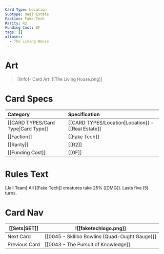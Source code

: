 ```yaml
---
Card Type: Location
Subtype: Real Estate
Faction: Fake Tech
Rarity: R2
Funding Cost: 0F
tags: []
aliases:
  - The Living House
---
```

# Art

> [!info]- Card Art
> ![[The Living House.png]]

# Card Specs

| Category | Specification| 
| :--- | :--- |
| [[CARD TYPES/Card Type\|Card Type]] | [[CARD TYPES/Location\|Location]] - [[Real Estate]] |  
| [[Faction]] | [[Fake Tech]] |  
| [[Rarity]] | [[R2]]  | 
| [[Funding Cost]] | [[0F]] |  

# Rules Text  

[Jail Team] All [[Fake Tech]] creatures take 25% [[DMG]]. Lasts five (5) turns.  

# Card Nav

| [[Sets\|SET]]           | ![[faketechlogo.png]]          |
| ------------- | ------------------------------ |
| Next Card     | [[0045 - Skillbo Bowlins (Quad-Ought Gauge)]] |
| Previous Card | [[0043 - The Pursuit of Knowledge]]         |


